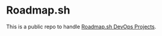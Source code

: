 # Roadmap.sh

This is a public repo to handle [Roadmap.sh DevOps Projects](https://roadmap.sh/devops/projects).
